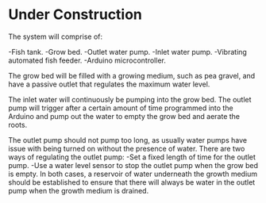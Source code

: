# Under Construction


The system will comprise of:

-Fish tank.
-Grow bed.
-Outlet water pump.
-Inlet water pump.
-Vibrating automated fish feeder.
-Arduino microcontroller.

The grow bed will be filled with a growing medium, such as pea gravel, and have a passive outlet that regulates the maximum water level.

The inlet water will continuously be pumping into the grow bed. The outlet pump will trigger after a certain amount of time programmed into the Arduino and pump out the water to empty the grow bed and aerate the roots.

The outlet pump should not pump too long, as usually water pumps have issue with being turned on without the presence of water. There are two ways of regulating the outlet pump:
-Set a fixed length of time for the outlet pump.
-Use a water level sensor to stop the outlet pump when the grow bed is empty.
In both cases, a reservoir of water underneath the growth medium should be established to ensure that there will always be water in the outlet pump when the growth medium is drained.